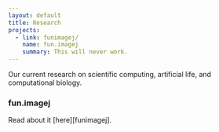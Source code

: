 ```yaml
---
layout: default
title: Research
projects:
  - link: funimagej/
    name: fun.imagej
    summary: This will never work.
---
```


Our current research on scientific computing, artificial life, and computational biology.

### fun.imagej
Read about it [here][funimagej].

[fun.imagej]: funimagej/index.html
